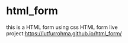 # html_form
this is a HTML form using css
HTML form live project:https://lutfurrohma.github.io/html_form/
